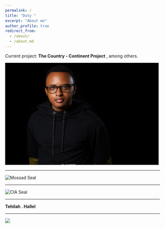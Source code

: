 ```yaml
---
permalink: /
title: "Duty " 
excerpt: "About me"
author_profile: true
redirect_from: 
  - /about/
  - /about.md
---
```



Current project: <b> The Country - Continent Project </b> , among others.

<img src="images/Headshotwoo.jpg" alt="" style="width:500px;height:333px;">



<hr style="height:2px;border-width:0;color:gray;background-color:gray">

<img src="https://upload.wikimedia.org/wikipedia/commons/thumb/8/86/Mossad_seal.svg/150px-Mossad_seal.svg.png" alt="Mossad Seal" title="Mossad Seal">




<hr style="height:2px;border-width:0;color:gray;background-color:gray">





<img src="https://upload.wikimedia.org/wikipedia/commons/thumb/2/25/Seal_of_the_Central_Intelligence_Agency.svg/200px-Seal_of_the_Central_Intelligence_Agency.svg.png" alt="CIA Seal" title="CIA Seal">


<hr style="height:2px;border-width:0;color:gray;background-color:gray">



<b> Tehilah . Hallel </b>


<hr style="height:2px;border-width:0;color:gray;background-color:gray">


<img src="https://i.ebayimg.com/images/g/0WgAAOSwvGNloBO2/s-l1600.jpg">

